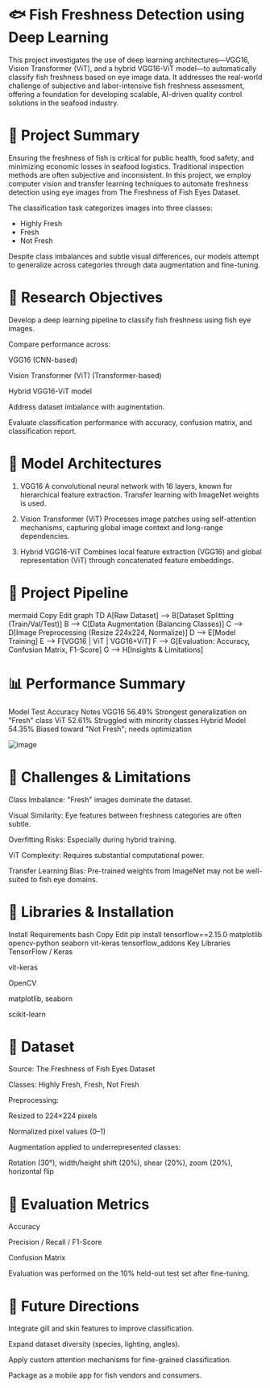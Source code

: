 # 🐟 Fish Freshness Detection using Deep Learning


This project investigates the use of deep learning architectures—VGG16, Vision Transformer (ViT), and a hybrid VGG16-ViT model—to automatically classify fish freshness based on eye image data. It addresses the real-world challenge of subjective and labor-intensive fish freshness assessment, offering a foundation for developing scalable, AI-driven quality control solutions in the seafood industry.

# 📘 Project Summary


Ensuring the freshness of fish is critical for public health, food safety, and minimizing economic losses in seafood logistics. Traditional inspection methods are often subjective and inconsistent. In this project, we employ computer vision and transfer learning techniques to automate freshness detection using eye images from The Freshness of Fish Eyes Dataset.

The classification task categorizes images into three classes:
<ul>
<li>Highly Fresh</li>

<li>Fresh</li>

<li>Not Fresh</li>
</ul>

Despite class imbalances and subtle visual differences, our models attempt to generalize across categories through data augmentation and fine-tuning.

# 🔬 Research Objectives


Develop a deep learning pipeline to classify fish freshness using fish eye images.

Compare performance across:

VGG16 (CNN-based)

Vision Transformer (ViT) (Transformer-based)

Hybrid VGG16-ViT model

Address dataset imbalance with augmentation.

Evaluate classification performance with accuracy, confusion matrix, and classification report.

# 🧠 Model Architectures


1. VGG16
A convolutional neural network with 16 layers, known for hierarchical feature extraction. Transfer learning with ImageNet weights is used.

2. Vision Transformer (ViT)
Processes image patches using self-attention mechanisms, capturing global image context and long-range dependencies.

3. Hybrid VGG16-ViT
Combines local feature extraction (VGG16) and global representation (ViT) through concatenated feature embeddings.

# 🔄 Project Pipeline


mermaid
Copy
Edit
graph TD
    A[Raw Dataset] --> B[Dataset Splitting (Train/Val/Test)]
    B --> C[Data Augmentation (Balancing Classes)]
    C --> D[Image Preprocessing (Resize 224x224, Normalize)]
    D --> E[Model Training]
    E --> F[VGG16 | ViT | VGG16+ViT]
    F --> G[Evaluation: Accuracy, Confusion Matrix, F1-Score]
    G --> H[Insights & Limitations]

# 📊 Performance Summary


Model	Test Accuracy	Notes
VGG16	56.49%	Strongest generalization on "Fresh" class
ViT	52.61%	Struggled with minority classes
Hybrid Model	54.35%	Biased toward "Not Fresh"; needs optimization

![image](https://github.com/user-attachments/assets/0758d22f-3647-49e5-8439-c06db2d29b83)

# 🧪 Challenges & Limitations


Class Imbalance: "Fresh" images dominate the dataset.

Visual Similarity: Eye features between freshness categories are often subtle.

Overfitting Risks: Especially during hybrid training.

ViT Complexity: Requires substantial computational power.

Transfer Learning Bias: Pre-trained weights from ImageNet may not be well-suited to fish eye domains.

# 🔧 Libraries & Installation


Install Requirements
bash
Copy
Edit
pip install tensorflow==2.15.0 matplotlib opencv-python seaborn vit-keras tensorflow_addons
Key Libraries
TensorFlow / Keras

vit-keras

OpenCV

matplotlib, seaborn

scikit-learn

# 📁 Dataset


Source: The Freshness of Fish Eyes Dataset

Classes: Highly Fresh, Fresh, Not Fresh

Preprocessing:

Resized to 224×224 pixels

Normalized pixel values (0–1)

Augmentation applied to underrepresented classes:

Rotation (30°), width/height shift (20%), shear (20%), zoom (20%), horizontal flip

# 🧪 Evaluation Metrics


Accuracy

Precision / Recall / F1-Score

Confusion Matrix

Evaluation was performed on the 10% held-out test set after fine-tuning.

# 📌 Future Directions


Integrate gill and skin features to improve classification.

Expand dataset diversity (species, lighting, angles).

Apply custom attention mechanisms for fine-grained classification.

Package as a mobile app for fish vendors and consumers.




